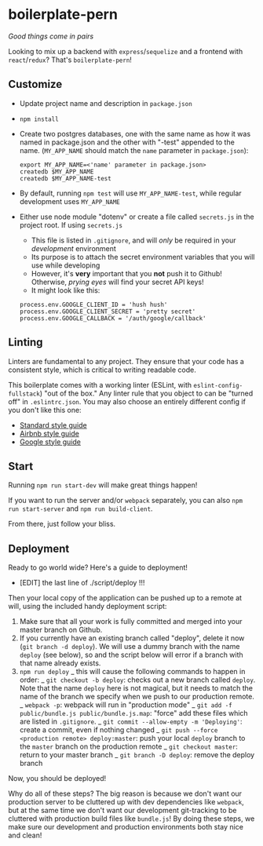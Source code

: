 # boilerplate-pern

_Good things come in pairs_

Looking to mix up a backend with `express`/`sequelize` and a frontend with
`react`/`redux`? That's `boilerplate-pern`!

## Customize

- Update project name and description in `package.json`
- `npm install`
- Create two postgres databases, one with the same name as how it was named in
  package.json and the other with "-test" appended to the name.
  (`MY_APP_NAME` should match the `name` parameter in `package.json`):

  ```
  export MY_APP_NAME=<'name' parameter in package.json>
  createdb $MY_APP_NAME
  createdb $MY_APP_NAME-test
  ```

- By default, running `npm test` will use `MY_APP_NAME-test`, while
  regular development uses `MY_APP_NAME`
- Either use node module "dotenv" or create a file called `secrets.js`
  in the project root. If using `secrets.js`

  - This file is listed in `.gitignore`, and will _only_ be required
    in your _development_ environment
  - Its purpose is to attach the secret environment variables that you
    will use while developing
  - However, it's **very** important that you **not** push it to
    Github! Otherwise, _prying eyes_ will find your secret API keys!
  - It might look like this:

  ```
  process.env.GOOGLE_CLIENT_ID = 'hush hush'
  process.env.GOOGLE_CLIENT_SECRET = 'pretty secret'
  process.env.GOOGLE_CALLBACK = '/auth/google/callback'
  ```

## Linting

Linters are fundamental to any project. They ensure that your code
has a consistent style, which is critical to writing readable code.

This boilerplate comes with a working linter (ESLint, with
`eslint-config-fullstack`) "out of the box." Any linter rule that you
object to can be "turned off" in `.eslintrc.json`. You may also choose
an entirely different config if you don't like this one:

- [Standard style guide](https://standardjs.com/)
- [Airbnb style guide](https://github.com/airbnb/javascript)
- [Google style guide](https://google.github.io/styleguide/jsguide.html)

## Start

Running `npm run start-dev` will make great things happen!

If you want to run the server and/or `webpack` separately, you can also
`npm run start-server` and `npm run build-client`.

From there, just follow your bliss.

## Deployment

Ready to go world wide? Here's a guide to deployment!

- [EDIT] the last line of ./script/deploy !!!

Then your local copy of the application can be pushed up to a remote at will,
using the included handy deployment script:

1.  Make sure that all your work is fully committed and merged into your
    master branch on Github.
2.  If you currently have an existing branch called "deploy", delete
    it now (`git branch -d deploy`). We will use a dummy branch
    with the name `deploy` (see below), so and the script below will error if a
    branch with that name already exists.
3.  `npm run deploy`
    _ this will cause the following commands to happen in order:
    _ `git checkout -b deploy`: checks out a new branch called
    `deploy`. Note that the name `deploy` here is not magical, but it needs
    to match the name of the branch we specify when we push to our production
    remote.
    _ `webpack -p`: webpack will run in "production mode"
    _ `git add -f public/bundle.js public/bundle.js.map`: "force" add
    these files which are listed in `.gitignore`.
    _ `git commit --allow-empty -m 'Deploying'`: create a commit, even
    if nothing changed
    _ `git push --force <production remote> deploy:master`: push your local
    `deploy` branch to the `master` branch on the production remote
    _ `git checkout master`: return to your master branch
    _ `git branch -D deploy`: remove the deploy branch

Now, you should be deployed!

Why do all of these steps? The big reason is because we don't want our
production server to be cluttered up with dev dependencies like
`webpack`, but at the same time we don't want our development
git-tracking to be cluttered with production build files like
`bundle.js`! By doing these steps, we make sure our development and
production environments both stay nice and clean!
